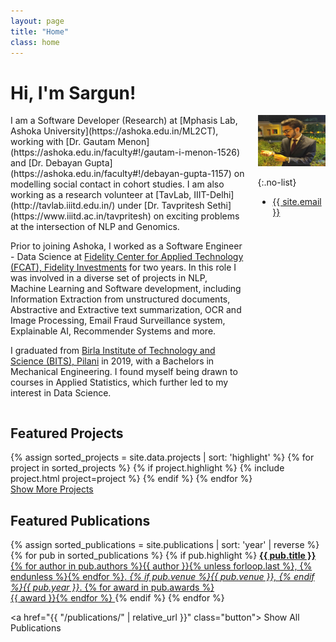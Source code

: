 ```yaml
---
layout: page
title: "Home"
class: home
---
```


# Hi, I'm Sargun!

<div class="columns" markdown="1">

<div class="intro" markdown="1">
I am a Software Developer (Research) at [Mphasis Lab, Ashoka University](https://ashoka.edu.in/ML2CT), working with [Dr. Gautam Menon](https://ashoka.edu.in/faculty#!/gautam-i-menon-1526) and
[Dr. Debayan Gupta](https://ashoka.edu.in/faculty#!/debayan-gupta-1157) on modelling social contact in cohort studies. I am also working as a research volunteer at [TavLab, IIIT-Delhi](http://tavlab.iiitd.edu.in/) under [Dr. Tavpritesh Sethi](https://www.iiitd.ac.in/tavpritesh) on exciting problems at the intersection of NLP and Genomics. 

Prior to joining Ashoka, I worked as a Software Engineer - Data Science at [Fidelity Center for Applied Technology (FCAT), Fidelity Investments](https://fcatalyst.com/overview) for two years. In this role I was involved in a diverse set of projects in NLP, Machine Learning and Software development, including Information Extraction from unstructured documents, Abstractive and Extractive text summarization, OCR and Image Processing, Email Fraud Surveillance system, Explainable AI, Recommender Systems and more.

I graduated from [Birla Institute of Technology and Science (BITS), Pilani](https://www.bits-pilani.ac.in/
) in 2019, with a Bachelors in Mechanical Engineering. I found myself being drawn to courses in Applied Statistics, which further led to my interest in Data Science.

</div>

<div class="me" markdown="1">
<picture>
  <source srcset='/images/sargun-nagpal.webp' type='image/webp' />
  <img
    src='/images/sargun-nagpal.jpg'
    alt='Sargun Nagpal'>
</picture>

{:.no-list}
* <a href="mailto:{{ site.email }}">{{ site.email }}</a>
</div>
</div>

## Featured Projects

<div class="featured-projects">
  {% assign sorted_projects = site.data.projects | sort: 'highlight' %}
  {% for project in sorted_projects %}
    {% if project.highlight %}
      {% include project.html project=project %}
    {% endif %}
  {% endfor %}
</div>
<a href="{{ "/projects/" | relative_url }}" class="button">
  <i class="fas fa-chevron-circle-right"></i>
  Show More Projects
</a>

## Featured Publications

<div class="featured-publications">
  {% assign sorted_publications = site.publications | sort: 'year' | reverse %}
  {% for pub in sorted_publications %}
    {% if pub.highlight %}
      <a href="{{ pub.pdf }}" class="publication">
        <strong>{{ pub.title }}</strong>
        <span class="authors">{% for author in pub.authors %}{{ author }}{% unless forloop.last %}, {% endunless %}{% endfor %}</span>.
        <i>{% if pub.venue %}{{ pub.venue }}, {% endif %}{{ pub.year }}</i>.
        {% for award in pub.awards %}<br/><span class="award"><i class="fas fa-{% if award == "Best Paper Award" %}trophy{% else %}award{% endif %}" aria-hidden="true"></i> {{ award }}</span>{% endfor %}
      </a>
    {% endif %}
  {% endfor %}
</div>

<a href="{{ "/publications/" | relative_url }}" class="button">
  <i class="fas fa-chevron-circle-right"></i>
  Show All Publications
</a>

<!-- <div class="news-travel" markdown="1">

<div class="news" markdown="1">
## Latest News

<ul>
{% for news in site.data.news limit:10 %}
  {% include news.html news=news %}
{% endfor %}
</ul>

</div>

<div class="travel" markdown="1">
## Latest Travel

<table>
<tbody>
{% assign future_travel = site.data.travel | where_exp:'item','item.start == null' %}
{% for travel in future_travel %}
  {% include travel.html travel=travel %}
{% endfor %}
{% assign sorted_travel = site.data.travel | where_exp:'item','item.start' | sort: 'start' | reverse %}
{% for travel in sorted_travel limit:10 %}
  {% include travel.html travel=travel %}
{% endfor %}
</tbody>
</table>

</div>

</div> -->
